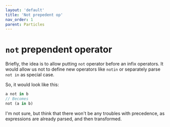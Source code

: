 ```yaml
---
layout: 'default'
title: 'Not prepedent op'
nav_order: 1
parent: Particles
---
```


# `not` prependent operator

Briefly, the idea is to allow putting `not` operator before an infix operators. 
It would allow us not to define new operators like `notin` or separately parse `not in` as special case. 

So, it would look like this:
```rust
a not in b
// Becomes
not (a in b)
```

I'm not sure, but think that there won't be any troubles with precedence, as expressions are already parsed, and then transformed.
